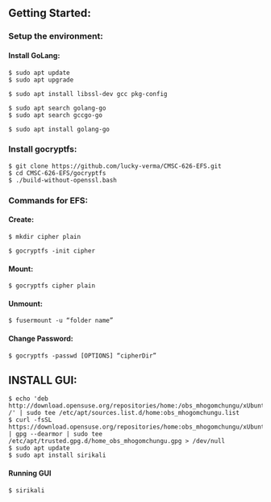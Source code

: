 ## **Getting Started**:


### Setup the environment:

#### Install GoLang:
```
$ sudo apt update
$ sudo apt upgrade

$ sudo apt install libssl-dev gcc pkg-config

$ sudo apt search golang-go
$ sudo apt search gccgo-go
```

```
$ sudo apt install golang-go
```

### Install gocryptfs:

```
$ git clone https://github.com/lucky-verma/CMSC-626-EFS.git
$ cd CMSC-626-EFS/gocryptfs
$ ./build-without-openssl.bash
```

### Commands for EFS:

#### Create:

```
$ mkdir cipher plain

$ gocryptfs -init cipher
```


#### Mount:

```
$ gocryptfs cipher plain
```


#### Unmount:

```
$ fusermount -u “folder name”
```


#### Change Password:

```
$ gocryptfs -passwd [OPTIONS] “cipherDir”
```


## **INSTALL GUI**:

```
$ echo 'deb http://download.opensuse.org/repositories/home:/obs_mhogomchungu/xUbuntu_20.04/ /' | sudo tee /etc/apt/sources.list.d/home:obs_mhogomchungu.list
$ curl -fsSL https://download.opensuse.org/repositories/home:obs_mhogomchungu/xUbuntu_20.04/Release.key | gpg --dearmor | sudo tee /etc/apt/trusted.gpg.d/home_obs_mhogomchungu.gpg > /dev/null
$ sudo apt update
$ sudo apt install sirikali
```

#### Running GUI

```
$ sirikali
```
